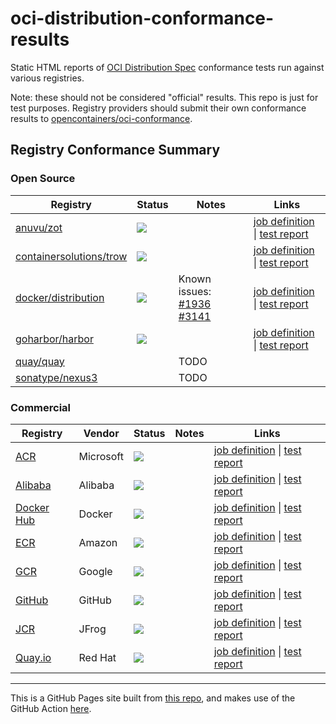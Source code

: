 # oci-distribution-conformance-results

Static HTML reports of [OCI Distribution Spec](https://github.com/opencontainers/distribution-spec) conformance tests run against various registries.

Note: these should not be considered "official" results. This repo is just for test purposes. 
Registry providers should submit their own conformance results to [opencontainers/oci-conformance](https://github.com/opencontainers/oci-conformance).

## Registry Conformance Summary

### Open Source

| Registry | Status | Notes| Links |
| -------- | -------- | -------- | -------- |
| [anuvu/zot](https://github.com/anuvu/zot) | [![](https://github.com/bloodorangeio/oci-distribution-conformance-results/workflows/zot/badge.svg)](https://github.com/bloodorangeio/oci-distribution-conformance-results/actions?query=workflow%3Azot) | | [job definition](https://github.com/bloodorangeio/oci-distribution-conformance-results/blob/master/.github/workflows/zot.yml) &#x7c; [test report](https://oci-distribution-conformance-results.s3.amazonaws.com/zot.html) |
| [containersolutions/trow](https://github.com/containersolutions/trow) | [![](https://github.com/bloodorangeio/oci-distribution-conformance-results/workflows/trow/badge.svg)](https://github.com/bloodorangeio/oci-distribution-conformance-results/actions?query=workflow%3Atrow) | | [job definition](https://github.com/bloodorangeio/oci-distribution-conformance-results/blob/master/.github/workflows/trow.yml) &#x7c; [test report](https://oci-distribution-conformance-results.s3.amazonaws.com/trow.html) |
| [docker/distribution](https://github.com/docker/distribution) | [![](https://github.com/bloodorangeio/oci-distribution-conformance-results/workflows/distribution/badge.svg)](https://github.com/bloodorangeio/oci-distribution-conformance-results/actions?query=workflow%3Adistribution) | Known issues: [#1936](https://github.com/docker/distribution/issues/1936) [#3141](https://github.com/docker/distribution/issues/3141) | [job definition](https://github.com/bloodorangeio/oci-distribution-conformance-results/blob/master/.github/workflows/distribution.yml) &#x7c; [test report](https://oci-distribution-conformance-results.s3.amazonaws.com/distribution.html) |
| [goharbor/harbor](https://github.com/goharbor/harbor) | [![](https://github.com/bloodorangeio/oci-distribution-conformance-results/workflows/harbor/badge.svg)](https://github.com/bloodorangeio/oci-distribution-conformance-results/actions?query=workflow%3Aharbor) | | [job definition](https://github.com/bloodorangeio/oci-distribution-conformance-results/blob/master/.github/workflows/harbor.yml) &#x7c; [test report](https://oci-distribution-conformance-results.s3.amazonaws.com/harbor.html) |
| [quay/quay](https://github.com/quay/quay) | | TODO | |
| [sonatype/nexus3](https://github.com/sonatype/docker-nexus3) | | TODO | |

### Commercial

| Registry | Vendor | Status | Notes| Links |
| -------- | -------- | -------- | -------- | -------- |
| [ACR](https://azure.microsoft.com/en-us/services/container-registry/) | Microsoft | [![](https://github.com/bloodorangeio/oci-distribution-conformance-results/workflows/acr/badge.svg)](https://github.com/bloodorangeio/oci-distribution-conformance-results/actions?query=workflow%3Aacr) | | [job definition](https://github.com/bloodorangeio/oci-distribution-conformance-results/blob/master/.github/workflows/acr.yml) &#x7c; [test report](https://oci-distribution-conformance-results.s3.amazonaws.com/acr.html) |
| [Alibaba](https://www.alibabacloud.com/product/container-registry) | Alibaba | [![](https://github.com/bloodorangeio/oci-distribution-conformance-results/workflows/alibaba/badge.svg)](https://github.com/bloodorangeio/oci-distribution-conformance-results/actions?query=workflow%3Aalibaba) | | [job definition](https://github.com/bloodorangeio/oci-distribution-conformance-results/blob/master/.github/workflows/alibaba.yml) &#x7c; [test report](https://oci-distribution-conformance-results.s3.amazonaws.com/alibaba.html) |
| [Docker Hub](https://hub.docker.com/) | Docker | [![](https://github.com/bloodorangeio/oci-distribution-conformance-results/workflows/dockerhub/badge.svg)](https://github.com/bloodorangeio/oci-distribution-conformance-results/actions?query=workflow%3Adockerhub) | | [job definition](https://github.com/bloodorangeio/oci-distribution-conformance-results/blob/master/.github/workflows/dockerhub.yml) &#x7c; [test report](https://oci-distribution-conformance-results.s3.amazonaws.com/dockerhub.html) |
| [ECR](https://aws.amazon.com/ecr/) | Amazon | [![](https://github.com/bloodorangeio/oci-distribution-conformance-results/workflows/ecr/badge.svg)](https://github.com/bloodorangeio/oci-distribution-conformance-results/actions?query=workflow%3Aecr) | | [job definition](https://github.com/bloodorangeio/oci-distribution-conformance-results/blob/master/.github/workflows/ecr.yml) &#x7c; [test report](https://oci-distribution-conformance-results.s3.amazonaws.com/ecr.html) |
| [GCR](https://cloud.google.com/container-registry/) | Google | [![](https://github.com/bloodorangeio/oci-distribution-conformance-results/workflows/gcr/badge.svg)](https://github.com/bloodorangeio/oci-distribution-conformance-results/actions?query=workflow%3Agcr) | | [job definition](https://github.com/bloodorangeio/oci-distribution-conformance-results/blob/master/.github/workflows/gcr.yml) &#x7c; [test report](https://oci-distribution-conformance-results.s3.amazonaws.com/gcr.html) |
| [GitHub](https://github.com/features/packages) | GitHub | [![](https://github.com/bloodorangeio/oci-distribution-conformance-results/workflows/github/badge.svg)](https://github.com/bloodorangeio/oci-distribution-conformance-results/actions?query=workflow%3Agithub) | | [job definition](https://github.com/bloodorangeio/oci-distribution-conformance-results/blob/master/.github/workflows/github.yml) &#x7c; [test report](https://oci-distribution-conformance-results.s3.amazonaws.com/github.html) |
| [JCR](https://jfrog.com/container-registry/) | JFrog | [![](https://github.com/bloodorangeio/oci-distribution-conformance-results/workflows/jcr/badge.svg)](https://github.com/bloodorangeio/oci-distribution-conformance-results/actions?query=workflow%3Ajcr) | | [job definition](https://github.com/bloodorangeio/oci-distribution-conformance-results/blob/master/.github/workflows/jcr.yml) &#x7c; [test report](https://oci-distribution-conformance-results.s3.amazonaws.com/jcr.html) |
| [Quay.io](https://quay.io/repository/) | Red Hat | [![](https://github.com/bloodorangeio/oci-distribution-conformance-results/workflows/quay/badge.svg)](https://github.com/bloodorangeio/oci-distribution-conformance-results/actions?query=workflow%3Aquay) | | [job definition](https://github.com/bloodorangeio/oci-distribution-conformance-results/blob/master/.github/workflows/quay.yml) &#x7c; [test report](https://oci-distribution-conformance-results.s3.amazonaws.com/quay.html) |

---

This is a GitHub Pages site built from [this repo](https://github.com/bloodorangeio/oci-distribution-conformance-results), and makes use of the GitHub Action [here](https://github.com/bloodorangeio/oci-test-action).
